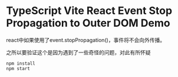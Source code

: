 TypeScript Vite React Event Stop Propagation to Outer DOM Demo
===========================

react中如果使用了event.stopPropagation()，事件将不会向外传播。

之所以要验证这个是因为遇到了一些奇怪的问题，对此有所怀疑

```
npm install
npm start
```


